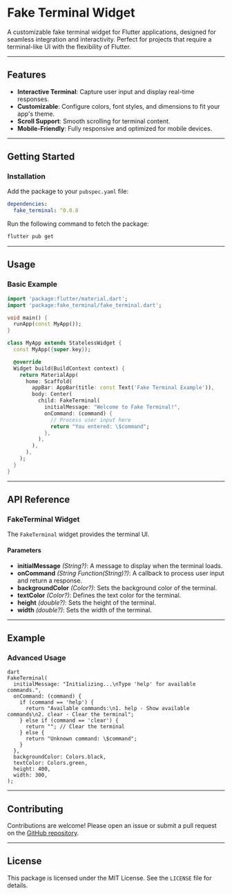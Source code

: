 # Fake Terminal Widget

A customizable fake terminal widget for Flutter applications, designed for seamless integration and interactivity. Perfect for projects that require a terminal-like UI with the flexibility of Flutter.

---

## Features

- **Interactive Terminal**: Capture user input and display real-time responses.
- **Customizable**: Configure colors, font styles, and dimensions to fit your app's theme.
- **Scroll Support**: Smooth scrolling for terminal content.
- **Mobile-Friendly**: Fully responsive and optimized for mobile devices.

---

## Getting Started

### Installation
Add the package to your `pubspec.yaml` file:

```yaml
dependencies:
  fake_terminal: ^0.0.8
```

Run the following command to fetch the package:

```bash
flutter pub get
```

---

## Usage

### Basic Example

```dart
import 'package:flutter/material.dart';
import 'package:fake_terminal/fake_terminal.dart';

void main() {
  runApp(const MyApp());
}

class MyApp extends StatelessWidget {
  const MyApp({super.key});

  @override
  Widget build(BuildContext context) {
    return MaterialApp(
      home: Scaffold(
        appBar: AppBar(title: const Text('Fake Terminal Example')),
        body: Center(
          child: FakeTerminal(
            initialMessage: "Welcome to Fake Terminal!",
            onCommand: (command) {
              // Process user input here
              return "You entered: \$command";
            },
          ),
        ),
      ),
    );
  }
}
```

---

## API Reference

### FakeTerminal Widget
The `FakeTerminal` widget provides the terminal UI.

#### Parameters
- **initialMessage** *(String?)*: A message to display when the terminal loads.
- **onCommand** *(String Function(String)?)*: A callback to process user input and return a response.
- **backgroundColor** *(Color?)*: Sets the background color of the terminal.
- **textColor** *(Color?)*: Defines the text color for the terminal.
- **height** *(double?)*: Sets the height of the terminal.
- **width** *(double?)*: Sets the width of the terminal.

---

## Example

### Advanced Usage
```
dart
FakeTerminal(
  initialMessage: "Initializing...\nType 'help' for available commands.",
  onCommand: (command) {
    if (command == 'help') {
      return "Available commands:\n1. help - Show available commands\n2. clear - Clear the terminal";
    } else if (command == 'clear') {
      return ""; // Clear the terminal
    } else {
      return "Unknown command: \$command";
    }
  },
  backgroundColor: Colors.black,
  textColor: Colors.green,
  height: 400,
  width: 300,
);
```

---

## Contributing

Contributions are welcome! Please open an issue or submit a pull request on the [GitHub repository](https://github.com/yourusername/fake_terminal).

---

## License

This package is licensed under the MIT License. See the `LICENSE` file for details.

                                          